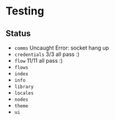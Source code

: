 # Testing

## Status

- `comms` Uncaught Error: socket hang up
- `credentials` 3/3 all pass :)
- `flow` 11/11 all pass :)
- `flows`
- `index`
- `info`
- `library`
- `locales`
- `nodes`
- `theme`
- `ui`
